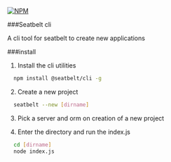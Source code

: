 [![NPM](https://nodei.co/npm/@seatbelt/cli.png)](https://nodei.co/npm/@seatbelt/cli/)

###Seatbelt cli

A cli tool for seatbelt to create new applications

###install

1) Install the cli utilities

```bash
  npm install @seatbelt/cli -g
```

2) Create a new project

```bash
  seatbelt --new [dirname]
```

3) Pick a server and orm on creation of a new project

4) Enter the directory and run the index.js

```bash
  cd [dirname]
  node index.js
```
